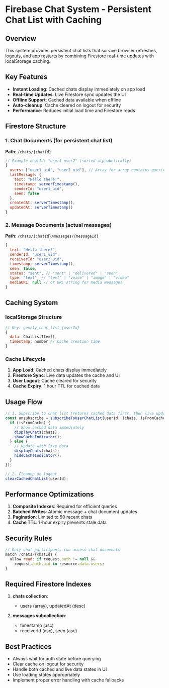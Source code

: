 
# Firebase Chat System - Persistent Chat List with Caching

## Overview

This system provides persistent chat lists that survive browser refreshes, logouts, and app restarts by combining Firestore real-time updates with localStorage caching.

## Key Features

- **Instant Loading**: Cached chats display immediately on app load
- **Real-time Updates**: Live Firestore sync updates the UI
- **Offline Support**: Cached data available when offline
- **Auto-cleanup**: Cache cleared on logout for security
- **Performance**: Reduces initial load time and Firestore reads

## Firestore Structure

### 1. Chat Documents (for persistent chat list)
**Path**: `/chats/{chatId}`

```js
// Example chatId: "user1_user2" (sorted alphabetically)
{
  users: ["user1_uid", "user2_uid"], // Array for array-contains queries
  lastMessage: {
    text: "Hello there!",
    timestamp: serverTimestamp(),
    senderId: "user1_uid",
    seen: false
  },
  createdAt: serverTimestamp(),
  updatedAt: serverTimestamp()
}
```

### 2. Message Documents (actual messages)
**Path**: `/chats/{chatId}/messages/{messageId}`

```js
{
  text: "Hello there!",
  senderId: "user1_uid",
  receiverId: "user2_uid",
  timestamp: serverTimestamp(),
  seen: false,
  status: "sent", // "sent" | "delivered" | "seen"
  type: "text", // "text" | "voice" | "image" | "video"
  mediaURL: null // or URL string for media messages
}
```

## Caching System

### localStorage Structure
```js
// Key: genzly_chat_list_{userId}
{
  data: ChatListItem[],
  timestamp: number // Cache creation time
}
```

### Cache Lifecycle
1. **App Load**: Cached chats display immediately
2. **Firestore Sync**: Live data updates the cache and UI
3. **User Logout**: Cache cleared for security
4. **Cache Expiry**: 1 hour TTL for cached data

## Usage Flow

```js
// 1. Subscribe to chat list (returns cached data first, then live updates)
const unsubscribe = subscribeToUserChatList(userId, (chats, isFromCache) => {
  if (isFromCache) {
    // Show cached data immediately
    displayChats(chats);
    showCacheIndicator();
  } else {
    // Update with live data
    displayChats(chats);
    hideCacheIndicator();
  }
});

// 2. Cleanup on logout
clearCachedChatList(userId);
```

## Performance Optimizations

1. **Composite Indexes**: Required for efficient queries
2. **Batched Writes**: Atomic message + chat document updates
3. **Pagination**: Limited to 50 recent chats
4. **Cache TTL**: 1-hour expiry prevents stale data

## Security Rules

```js
// Only chat participants can access chat documents
match /chats/{chatId} {
  allow read: if request.auth != null && 
    request.auth.uid in resource.data.users;
}
```

## Required Firestore Indexes

1. **chats collection**:
   - users (array), updatedAt (desc)

2. **messages subcollection**:
   - timestamp (asc)
   - receiverId (asc), seen (asc)

## Best Practices

- Always wait for auth state before querying
- Clear cache on logout for security
- Handle both cached and live data states in UI
- Use loading states appropriately
- Implement proper error handling with cache fallbacks
